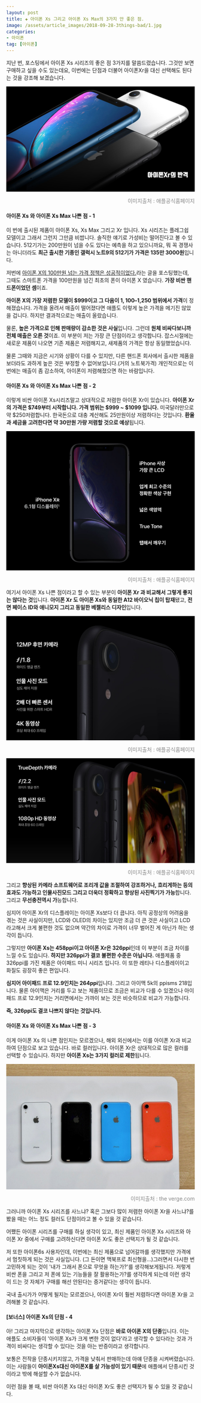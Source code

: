 ```yaml
---  
layout: post  
title: ✚ 아이폰 Xs 그리고 아이폰 Xs Max의 3가지 안 좋은 점.
image: /assets/article_images/2018-09-28-3things-bad/1.jpg
categories:
- 아이폰
tag: [아이폰]
---  
```

<p class="drop-korean">
지난 번, 포스팅에서 아이폰 Xs 시리즈의 좋은 점 3가지를 말씀드렸습니다. 그것만 보면 구매하고 싶을 수도 있는데요, 이번에는 단점과 더불어 아이폰Xr을 대신 선택해도 된다는 것을 강조해 보겠습니다.
</p>
<div class="markdown-image">
<img src="/assets/article_images/2018-09-28-3things-bad/1.jpg" alt="" align="middle"/><p style="text-align:right;  color:#878787"> 이미지출처 : 애플공식홈페이지 </p> </div>

#### 아이폰 Xs 와 아이폰 Xs Max 나쁜 점  - 1
이 번에 출시된 제품이 아이폰 Xs, Xs Max 그리고 Xr 입니다. Xs 시리즈는 플레그쉽 모델이고 그래서 그런지 그만큼 비쌉니다. 솔직한 얘기로 가성비는 떨어진다고 볼 수 있습니다. 512기가는 200만원이 넘을 수도 있다는 예측을 하고 있으니까요, 뭐 꼭 경쟁사는 아니더라도 **최근 출시한 기종인 갤럭시 노트9의 512기가 가격은 135만 3000원**입니다. 

저번에 [아이폰 X의 100만원 넘는 가격 정책은 성공적이었다.](http://gisadan.github.io/아이폰/2018/08/01/revenue-iphone.html)라는 글을 포스팅했는데, 그때도 스마트폰 가격을 100만원을 넘긴 최초의 폰이 아이폰 X 였습니다. **가장 비싼 핸드폰이었던 셈**이죠. 

**아이폰 X의 가장 저렴한 모델이 $999이고 그 다음이 $1,100–$1,250 범위에서 가격**이 정해졌습니다. 가격을 올려서 매출이 떨어졌다면 애플도 이렇게 높은 가격을 메기진 않았을 겁니다. 하지만 결과적으로는 매출이 올랐습니다. 

물론, **높은 가격으로 인해 판매량이 감소한 것은 사실**입니다. 그런데 **원체 비싸다보니까 전체 매출은 오른 것**이죠. 이 부분이 저는 가장 큰 단점이라고 생각합니다. 잡스시절에는 새로운 제품이 나오면 기존 제품은 저렴해지고, 새제품의 가격은 항상 동일했었습니다. 

물론 그때와 지금은 시기와 상황이 다를 수 있지만, 다른 핸드폰 회사에서 출시한 제품을 보더라도 과하게 높은 것은 부정할 수 없어보입니다.(거의 노트북가격) 개인적으로는 이번에는 매출이 좀 감소하여, 아이폰이 저렴해졌으면 하는 바람입니다.

#### 아이폰 Xs 와 아이폰 Xs Max 나쁜 점  - 2
이렇게 비싼 아이폰 Xs시리즈말고 상대적으로 저렴한 아이폰 Xr이 있습니다. **아이폰 Xr의 가격은 $749부터 시작합니다. 가격 범위는 $999 ~ $1099 입니다.** 미국달러만으로 약 $250저렴합니다. 한국돈으로 대충 계산해도 25만원이상 저렴하다는 것입니다. **환율과 세금을 고려한다면 약 30만원 가량 저렴할 것으로 예상**됩니다.
<div class="markdown-image">
<img src="/assets/article_images/2018-09-28-3things-bad/2.jpg" alt="" align="middle"/><p style="text-align:right;  color:#878787"> 이미지출처 : 애플공식홈페이지 </p> </div>

여기서 아이폰 Xs 나쁜 점이라고 할 수 있는 부분이 **아이폰 Xr 과 비교해서 그렇게 좋지는 않다는 것**입니다. **아이폰 Xr 도 아이폰 Xs와 동일한 A12 바이오닉 칩이 탑재**됐고, **전면 페이스 ID와 애니모지 그리고 동일한 베젤리스 디자인**입니다. 
<div class="markdown-image">
<img src="/assets/article_images/2018-09-28-3things-bad/3.jpg" alt="" align="middle"/><p style="text-align:right;  color:#878787"> 이미지출처 : 애플공식홈페이지 </p> </div>
<div class="markdown-image">
<img src="/assets/article_images/2018-09-28-3things-bad/4.jpg" alt="" align="middle"/><p style="text-align:right;  color:#878787"> 이미지출처 : 애플공식홈페이지 </p> </div>

그리고 **향상된 카메라 소프트웨어로 조리개 값을 조절하여 강조하거나, 흐리게하는 등의 효과도 가능하고 인물사진모드 그리고 더욱더 정확하고 향상된 사진찍기가 가능**합니다. 그리고 **무선충전역시 가**능합니다.

심지어 아이폰 Xr의 디스플레이는 아이폰 Xs보다 더 큽니다. 아직 공정상의 어려움을 겪는 것은 사실이지만, LCD와 OLED의 차이는 있지만 조금 더 큰 것은 사실이고 LCD라고해서 크게 불편한 것도 없으며 약간의 차이로 가격이 너무 벌어진 게 아닌가 하는 생각이 듭니다.

그렇지만 **아이폰 Xs는 458ppi이고 아이폰 Xr은 326ppi**인데 이 부분이 조금 차이를 느낄 수도 있습니다. **하지만 326ppi가 결코 불편한 수준은 아닙니다.** 애플제품 중 326ppi를 가진 제품은 아이패드 미니 시리즈 입니다. 이 또한 레티나 디스플레이이고 화질도 굉장히 좋은 편입니다.

**심지어 아이패드 프로 12.9인치는 264ppi**입니다. 그리고 아이맥 5k의 ppisms 218입니다. 물론 아이맥은 거리를 두고 보는 제품이므로 조금은 비교가 다를 수 있겠으나 아이패드 프로 12.9인치는 거리면에서는 가까이 보는 것은 비슷하므로 비교가 가능합니다.

**즉, 326ppi도 결코 나쁘지 않다는 것입니다.**

#### 아이폰 Xs 와 아이폰 Xs Max 나쁜 점  - 3
이게 아이폰 Xs 의 나쁜 점인지는 모르겠으나, 해외 외신에서는 이를 아이폰 Xr과 비교하여 단점으로 보고 있습니다. 바로 컬러입니다. 아이폰 Xr은 상대적으로 많은 컬러를 선택할 수 있습니다. 하지만 **아이폰 Xs는 3가지 컬러로 제한**됩니다.
<div class="markdown-image">
<img src="/assets/article_images/2018-09-28-3things-bad/5.jpg" alt="" align="middle"/><p style="text-align:right;  color:#878787"> 이미지출처 : the verge.com </p> </div>

그러니까 아이폰 Xs 시리즈를 사느냐? 혹은 그보다 많이 저렴한 아이폰 Xr을 사느냐?를 봤을 때는 어느 정도 컬러도 단점이라고 볼 수 있을 것 같습니다.

어쨌든 아이폰 시리즈를 구매를 하실 생각이 있고, 최신 제품인 아이폰 Xs 시리즈와 아이폰 Xr 중에서 구매를 고려하신다면 아이폰 Xr도 좋은 선택지가 될 것 같습니다. 

저 또한 아이폰6s 사용자인데, 이번에는 최신 제품으로 넘어갈까를 생각했지만 가격에서 멈칫하게 되는 것은 사실입니다. (그 돈이면 맥북프로 최신형을...)그러면서 다시한 번 고민하게 되는 것이 '내가 그래서 폰으로 무엇을 하는가?'를 생각해보게됩니다. 저렇게 비싼 폰을 그리고 저 폰에 있는 기능들을 잘 활용하는가?를 생각하게 되는데 이런 생각이 드는 것 자체가 구매를 해선 안된다는 증거같다는 생각이 듭니다.

국내 출시가가 어떻게 될지는 모르겠으나, 아이폰 Xr이 훨씬 저렴하다면 아이폰 Xr을 고려해볼 것 같습니다.

#### [보너스] 아이폰 Xs의 단점 - 4
아! 그리고 마지막으로 생각하는 아이폰 Xs 단점은 **바로 아이폰 X의 단종**입니다. 이는 애플도 소비자들이 '아이폰 Xs가 크게 변한 것이 없다'라고 생각할 수 있다라는 것과 가격이 비싸다는 생각할 수 있다는 것을 아는 반증이라고 생각합니다.

보통은 전작을 단종시키지않고, 가격을 낮춰서 판매하는데 아얘 단종을 시켜버렸습니다. 이는 사람들이 **아이폰Xs대신 아이폰X를 살 가능성이 있기 때문**에 애플에서 단종시킨 것이라고 밖에 해설할 수가 없습니다.

이런 점을 볼 때, 비싼 아이폰 Xs 대신 아이폰 Xr도 좋은 선택지가 될 수 있을 것 같습니다.




